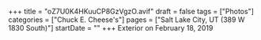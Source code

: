 +++
title = "oZ7U0K4HKuuCP8GzVgzO.avif"
draft = false
tags = ["Photos"]
categories = ["Chuck E. Cheese's"]
pages = ["Salt Lake City, UT (389 W 1830 South)"]
startDate = ""
+++
Exterior on February 18, 2019
